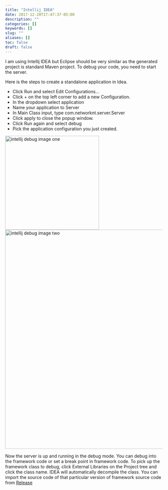 ```yaml
---
title: "Intellij IDEA"
date: 2017-12-20T17:47:37-05:00
description: ""
categories: []
keywords: []
slug: ""
aliases: []
toc: false
draft: false
---
```



I am using Intellij IDEA but Eclipse should be very similar as the generated project is
standard Maven project. To debug your code, you need to start the server.

Here is the steps to create a standalone application in Idea.

* Click Run and select Edit Configurations...
* Click + on the top left corner to add a new Configuration.
* In the dropdown select application
* Name your application to Server
* In Main Class input, type com.networknt.server.Server
* Click apply to close the popup window.
* Click Run again and select debug
* Pick the application configuration you just created.


<!-- Utilizing HTML tag here due to inline size change required -->
<img src="/images/ij-idea-debug1.png" alt="intellij debug image one" style="width:300px;"/>

<img src="/images/ij-idea-debug2.png" alt="intellij debug image two" style="width:700px;"/>



Now the server is up and running in the debug mode. You can debug into the framework
code or set a break point in framework code. To pick up the framework class to debug, 
click External Libraries on the Project tree and click the class name. IDEA will
automatically decompile the class. You can import the source code of that particular
version of framework source code from [Release](https://github.com/networknt/light-4j/releases)


